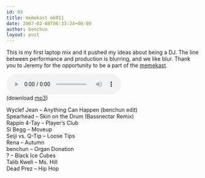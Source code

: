 ```yaml
---
id: 93
title: memekast mk011
date: 2007-02-08T06:33:24+00:00
author: benchun
layout: post
---
```

This is my first laptop mix and it pushed my ideas about being a DJ. The line between performance and production is blurring, and we like blur. Thank you to Jeremy for the opportunity to be a part of the [memekast](http://mk2systems.com/memekast/mk011.html).

<audio src="http://mp3.benchun.net/memekast_mk011_200702.mp3" preload="auto" controls></audio>  
(download [mp3](http://mp3.benchun.net/memekast_mk011_200702.mp3))

Wyclef Jean – Anything Can Happen (benchun edit)    
Spearhead – Skin on the Drum (Bassnectar Remix)  
Rappin 4-Tay – Player’s Club  
Si Begg – Moveup  
Seiji vs. Q-Tip – Loose Tips  
Rena – Autumn  
benchun – Organ Donation  
? – Black Ice Cubes  
Talib Kweli – Ms. Hill  
Dead Prez – Hip Hop
